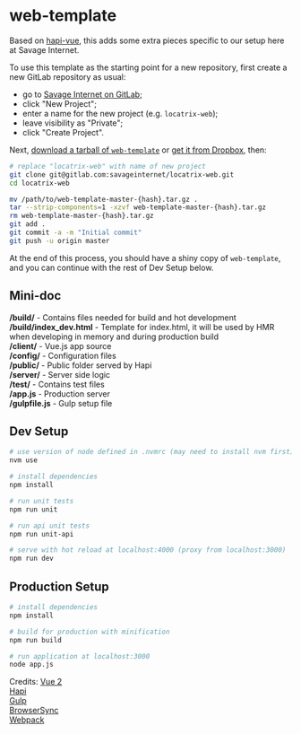 # web-template

Based on [hapi-vue](https://github.com/Belar/hapi-vue), this adds some extra pieces specific to our setup here at Savage Internet.

To use this template as the starting point for a new repository, first create a new GitLab repository as usual:

- go to [Savage Internet on GitLab](https://gitlab.com/savageinternet);
- click "New Project";
- enter a name for the new project (e.g. `locatrix-web`);
- leave visibility as "Private";
- click "Create Project".

Next, [download a tarball of `web-template`](https://gitlab.com/savageinternet/web-template/repository/archive.tar.gz?ref=master) or [get it from Dropbox](https://www.dropbox.com/s/y640cbonr14plhc/web-template-master-ec5708eb5375b2e0a1666781e8489af9b0a0dc8c.tar.gz?dl=0), then:

``` bash
# replace "locatrix-web" with name of new project
git clone git@gitlab.com:savageinternet/locatrix-web.git
cd locatrix-web

mv /path/to/web-template-master-{hash}.tar.gz .
tar --strip-components=1 -xzvf web-template-master-{hash}.tar.gz
rm web-template-master-{hash}.tar.gz
git add .
git commit -a -m "Initial commit"
git push -u origin master
```

At the end of this process, you should have a shiny copy of `web-template`, and you can continue with the rest of Dev Setup below.

## Mini-doc

**/build/** - Contains files needed for build and hot development  
**/build/index_dev.html** - Template for index.html, it will be used by HMR when developing in memory and during production build   
**/client/** - Vue.js app source  
**/config/** - Configuration files  
**/public/** - Public folder served by Hapi  
**/server/** - Server side logic  
**/test/** -   Contains test files  
**/app.js**  - Production server  
**/gulpfile.js**  - Gulp setup file   

## Dev Setup

``` bash
# use version of node defined in .nvmrc (may need to install nvm first)
nvm use

# install dependencies
npm install

# run unit tests
npm run unit

# run api unit tests
npm run unit-api

# serve with hot reload at localhost:4000 (proxy from localhost:3000)
npm run dev
```

## Production Setup

``` bash
# install dependencies
npm install

# build for production with minification
npm run build

# run application at localhost:3000
node app.js
```

Credits:
[Vue 2](https://vuejs.org/)  
[Hapi](http://hapijs.com/)  
[Gulp](https://gulpjs.com/)  
[BrowserSync](https://www.browsersync.io/)  
[Webpack](https://webpack.github.io/)  
